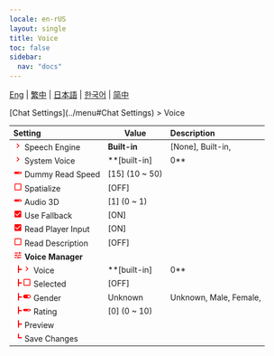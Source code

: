 ```yaml
---
locale: en-rUS
layout: single
title: Voice
toc: false
sidebar:
  nav: "docs"
---
```

[Eng](/dancexr/menu/2025.4/chat/voice) | [繁中](/tw/dancexr/menu/2025.4/chat/voice) | [日本語](/jp/dancexr/menu/2025.4/chat/voice) | [한국어](/kr/dancexr/menu/2025.4/chat/voice) | [简中](/zh/dancexr/menu/2025.4/chat/voice)

[Chat Settings](../menu#Chat Settings) > Voice



| Setting | Value | Description |
| :--- | --- | :--- |
|<nobr><img src="/images/icon/ic_chevron.png" alt="chevron icon"/> Speech Engine</nobr>| **Built-in** | [None], Built-in,  |
|<nobr><img src="/images/icon/ic_chevron.png" alt="chevron icon"/> System Voice</nobr>| **[built-in]|0** | [built-in]|0, [built-in]|1, [built-in]|2, [built-in]|3, [built-in]|4, [built-in]|5, [built-in]|6, [built-in]|7, [built-in]|8, [built-in]|9, [built-in]|10, [built-in]|11, [built-in]|12, [built-in]|13, [built-in]|14, [built-in]|15, [built-in]|16, [built-in]|17, [built-in]|18, [built-in]|19,  |
|<nobr><img src="/images/icon/ic_slider.png" alt="slider icon"/> Dummy Read Speed</nobr>| [15] (10 ~ 50) | 
|<nobr><img src="/images/icon/ic_check_off.png" alt="check off icon"/> Spatialize</nobr>| [OFF] | 
|<nobr><img src="/images/icon/ic_slider.png" alt="slider icon"/> Audio 3D</nobr>| [1] (0 ~ 1) | 
|<nobr><img src="/images/icon/ic_check_on.png" alt="check on icon"/> Use Fallback</nobr>| [ON] | 
|<nobr><img src="/images/icon/ic_check_on.png" alt="check on icon"/> Read Player Input</nobr>| [ON] | 
|<nobr><img src="/images/icon/ic_check_off.png" alt="check off icon"/> Read Description</nobr>| [OFF] | 
|<nobr><img src="/images/icon/ic_tune.png" alt="tune icon"/> <b>Voice Manager</b></nobr>| | 
|<nobr><img src="/images/icon/ic_line_t.png"/><img src="/images/icon/ic_chevron.png" alt="chevron icon"/> Voice</nobr>| **[built-in]|0** | [built-in]|0, [built-in]|1, [built-in]|2, [built-in]|3, [built-in]|4, [built-in]|5, [built-in]|6, [built-in]|7, [built-in]|8, [built-in]|9, [built-in]|10, [built-in]|11, [built-in]|12, [built-in]|13, [built-in]|14, [built-in]|15, [built-in]|16, [built-in]|17, [built-in]|18, [built-in]|19, [built-in]|20, [built-in]|21, [built-in]|22, [built-in]|23, [built-in]|24, [built-in]|25, [built-in]|26, [built-in]|27, [built-in]|28, [built-in]|29, [built-in]|30, [built-in]|31, [built-in]|32, [built-in]|33, [built-in]|34, [built-in]|35, [built-in]|36, [built-in]|37, [built-in]|38, [built-in]|39, [built-in]|40, [built-in]|41, [built-in]|42, [built-in]|43, [built-in]|44, [built-in]|45, [built-in]|46, [built-in]|47, [built-in]|48, [built-in]|49, [built-in]|50, [built-in]|51, [built-in]|52, [built-in]|53, [built-in]|54, [built-in]|55, [built-in]|56, [built-in]|57, [built-in]|58, [built-in]|59, [built-in]|60, [built-in]|61, [built-in]|62, [built-in]|63, [built-in]|64, [built-in]|65, [built-in]|66, [built-in]|67, [built-in]|68, [built-in]|69, [built-in]|70, [built-in]|71, [built-in]|72, [built-in]|73, [built-in]|74, [built-in]|75, [built-in]|76, [built-in]|77, [built-in]|78, [built-in]|79, [built-in]|80, [built-in]|81, [built-in]|82, [built-in]|83, [built-in]|84, [built-in]|85, [built-in]|86, [built-in]|87, [built-in]|88, [built-in]|89, [built-in]|90, [built-in]|91, [built-in]|92, [built-in]|93, [built-in]|94, [built-in]|95, [built-in]|96, [built-in]|97, [built-in]|98, [built-in]|99, [built-in]|100, [built-in]|101, [built-in]|102, [built-in]|103, [built-in]|104, [built-in]|105, [built-in]|106, [built-in]|107, [built-in]|108, [built-in]|109, [built-in]|110, [built-in]|111, [built-in]|112, [built-in]|113, [built-in]|114, [built-in]|115, [built-in]|116, [built-in]|117, [built-in]|118, [built-in]|119, [built-in]|120, [built-in]|121, [built-in]|122, [built-in]|123, [built-in]|124, [built-in]|125, [built-in]|126, [built-in]|127, [built-in]|128, [built-in]|129, [built-in]|130, [built-in]|131, [built-in]|132, [built-in]|133, [built-in]|134, [built-in]|135, [built-in]|136, [built-in]|137, [built-in]|138, [built-in]|139, [built-in]|140, [built-in]|141, [built-in]|142, [built-in]|143, [built-in]|144, [built-in]|145, [built-in]|146, [built-in]|147, [built-in]|148, [built-in]|149, [built-in]|150, [built-in]|151, [built-in]|152, [built-in]|153, [built-in]|154, [built-in]|155, [built-in]|156, [built-in]|157, [built-in]|158, [built-in]|159, [built-in]|160, [built-in]|161, [built-in]|162, [built-in]|163, [built-in]|164, [built-in]|165, [built-in]|166, [built-in]|167, [built-in]|168, [built-in]|169, [built-in]|170, [built-in]|171, [built-in]|172, [built-in]|173, [built-in]|174, [built-in]|175, [built-in]|176, [built-in]|177, [built-in]|178, [built-in]|179, [built-in]|180, [built-in]|181, [built-in]|182, [built-in]|183, [built-in]|184, [built-in]|185, [built-in]|186, [built-in]|187, [built-in]|188, [built-in]|189, [built-in]|190, [built-in]|191, [built-in]|192, [built-in]|193, [built-in]|194, [built-in]|195, [built-in]|196, [built-in]|197, [built-in]|198, [built-in]|199, [built-in]|200, [built-in]|201, [built-in]|202, [built-in]|203, [built-in]|204, [built-in]|205, [built-in]|206, [built-in]|207, [built-in]|208, [built-in]|209, [built-in]|210, [built-in]|211, [built-in]|212, [built-in]|213, [built-in]|214, [built-in]|215, [built-in]|216, [built-in]|217, [built-in]|218, [built-in]|219, [built-in]|220, [built-in]|221, [built-in]|222, [built-in]|223, [built-in]|224, [built-in]|225, [built-in]|226, [built-in]|227, [built-in]|228, [built-in]|229, [built-in]|230, [built-in]|231, [built-in]|232, [built-in]|233, [built-in]|234, [built-in]|235, [built-in]|236, [built-in]|237, [built-in]|238, [built-in]|239, [built-in]|240, [built-in]|241, [built-in]|242, [built-in]|243, [built-in]|244, [built-in]|245, [built-in]|246, [built-in]|247, [built-in]|248, [built-in]|249, [built-in]|250, [built-in]|251, [built-in]|252, [built-in]|253, [built-in]|254, [built-in]|255, [built-in]|256, [built-in]|257, [built-in]|258, [built-in]|259, [built-in]|260, [built-in]|261, [built-in]|262, [built-in]|263, [built-in]|264, [built-in]|265, [built-in]|266, [built-in]|267, [built-in]|268, [built-in]|269, [built-in]|270, [built-in]|271, [built-in]|272, [built-in]|273, [built-in]|274, [built-in]|275, [built-in]|276, [built-in]|277, [built-in]|278, [built-in]|279, [built-in]|280, [built-in]|281, [built-in]|282, [built-in]|283, [built-in]|284, [built-in]|285, [built-in]|286, [built-in]|287, [built-in]|288, [built-in]|289, [built-in]|290, [built-in]|291, [built-in]|292, [built-in]|293, [built-in]|294, [built-in]|295, [built-in]|296, [built-in]|297, [built-in]|298, [built-in]|299, [built-in]|300, [built-in]|301, [built-in]|302, [built-in]|303, [built-in]|304, [built-in]|305, [built-in]|306, [built-in]|307, [built-in]|308, [built-in]|309, [built-in]|310, [built-in]|311, [built-in]|312, [built-in]|313, [built-in]|314, [built-in]|315, [built-in]|316, [built-in]|317, [built-in]|318, [built-in]|319, [built-in]|320, [built-in]|321, [built-in]|322, [built-in]|323, [built-in]|324, [built-in]|325, [built-in]|326, [built-in]|327, [built-in]|328, [built-in]|329, [built-in]|330, [built-in]|331, [built-in]|332, [built-in]|333, [built-in]|334, [built-in]|335, [built-in]|336, [built-in]|337, [built-in]|338, [built-in]|339, [built-in]|340, [built-in]|341, [built-in]|342, [built-in]|343, [built-in]|344, [built-in]|345, [built-in]|346, [built-in]|347, [built-in]|348, [built-in]|349, [built-in]|350, [built-in]|351, [built-in]|352, [built-in]|353, [built-in]|354, [built-in]|355, [built-in]|356, [built-in]|357, [built-in]|358, [built-in]|359, [built-in]|360, [built-in]|361, [built-in]|362, [built-in]|363, [built-in]|364, [built-in]|365, [built-in]|366, [built-in]|367, [built-in]|368, [built-in]|369, [built-in]|370, [built-in]|371, [built-in]|372, [built-in]|373, [built-in]|374, [built-in]|375, [built-in]|376, [built-in]|377, [built-in]|378, [built-in]|379, [built-in]|380, [built-in]|381, [built-in]|382, [built-in]|383, [built-in]|384, [built-in]|385, [built-in]|386, [built-in]|387, [built-in]|388, [built-in]|389, [built-in]|390, [built-in]|391, [built-in]|392, [built-in]|393, [built-in]|394, [built-in]|395, [built-in]|396, [built-in]|397, [built-in]|398, [built-in]|399, [built-in]|400, [built-in]|401, [built-in]|402, [built-in]|403, [built-in]|404, [built-in]|405, [built-in]|406, [built-in]|407, [built-in]|408, [built-in]|409, [built-in]|410, [built-in]|411, [built-in]|412, [built-in]|413, [built-in]|414, [built-in]|415, [built-in]|416, [built-in]|417, [built-in]|418, [built-in]|419, [built-in]|420, [built-in]|421, [built-in]|422, [built-in]|423, [built-in]|424, [built-in]|425, [built-in]|426, [built-in]|427, [built-in]|428, [built-in]|429, [built-in]|430, [built-in]|431, [built-in]|432, [built-in]|433, [built-in]|434, [built-in]|435, [built-in]|436, [built-in]|437, [built-in]|438, [built-in]|439, [built-in]|440, [built-in]|441, [built-in]|442, [built-in]|443, [built-in]|444, [built-in]|445, [built-in]|446, [built-in]|447, [built-in]|448, [built-in]|449, [built-in]|450, [built-in]|451, [built-in]|452, [built-in]|453, [built-in]|454, [built-in]|455, [built-in]|456, [built-in]|457, [built-in]|458, [built-in]|459, [built-in]|460, [built-in]|461, [built-in]|462, [built-in]|463, [built-in]|464, [built-in]|465, [built-in]|466, [built-in]|467, [built-in]|468, [built-in]|469, [built-in]|470, [built-in]|471, [built-in]|472, [built-in]|473, [built-in]|474, [built-in]|475, [built-in]|476, [built-in]|477, [built-in]|478, [built-in]|479, [built-in]|480, [built-in]|481, [built-in]|482, [built-in]|483, [built-in]|484, [built-in]|485, [built-in]|486, [built-in]|487, [built-in]|488, [built-in]|489, [built-in]|490, [built-in]|491, [built-in]|492, [built-in]|493, [built-in]|494, [built-in]|495, [built-in]|496, [built-in]|497, [built-in]|498, [built-in]|499, [built-in]|500, [built-in]|501, [built-in]|502, [built-in]|503, [built-in]|504, [built-in]|505, [built-in]|506, [built-in]|507, [built-in]|508, [built-in]|509, [built-in]|510, [built-in]|511, [built-in]|512, [built-in]|513, [built-in]|514, [built-in]|515, [built-in]|516, [built-in]|517, [built-in]|518, [built-in]|519, [built-in]|520, [built-in]|521, [built-in]|522, [built-in]|523, [built-in]|524, [built-in]|525, [built-in]|526, [built-in]|527, [built-in]|528, [built-in]|529, [built-in]|530, [built-in]|531, [built-in]|532, [built-in]|533, [built-in]|534, [built-in]|535, [built-in]|536, [built-in]|537, [built-in]|538, [built-in]|539, [built-in]|540, [built-in]|541, [built-in]|542, [built-in]|543, [built-in]|544, [built-in]|545, [built-in]|546, [built-in]|547, [built-in]|548, [built-in]|549, [built-in]|550, [built-in]|551, [built-in]|552, [built-in]|553, [built-in]|554, [built-in]|555, [built-in]|556, [built-in]|557, [built-in]|558, [built-in]|559, [built-in]|560, [built-in]|561, [built-in]|562, [built-in]|563, [built-in]|564, [built-in]|565, [built-in]|566, [built-in]|567, [built-in]|568, [built-in]|569, [built-in]|570, [built-in]|571, [built-in]|572, [built-in]|573, [built-in]|574, [built-in]|575, [built-in]|576, [built-in]|577, [built-in]|578, [built-in]|579, [built-in]|580, [built-in]|581, [built-in]|582, [built-in]|583, [built-in]|584, [built-in]|585, [built-in]|586, [built-in]|587, [built-in]|588, [built-in]|589, [built-in]|590, [built-in]|591, [built-in]|592, [built-in]|593, [built-in]|594, [built-in]|595, [built-in]|596, [built-in]|597, [built-in]|598, [built-in]|599, [built-in]|600, [built-in]|601, [built-in]|602, [built-in]|603, [built-in]|604, [built-in]|605, [built-in]|606, [built-in]|607, [built-in]|608, [built-in]|609, [built-in]|610, [built-in]|611, [built-in]|612, [built-in]|613, [built-in]|614, [built-in]|615, [built-in]|616, [built-in]|617, [built-in]|618, [built-in]|619, [built-in]|620, [built-in]|621, [built-in]|622, [built-in]|623, [built-in]|624, [built-in]|625, [built-in]|626, [built-in]|627, [built-in]|628, [built-in]|629, [built-in]|630, [built-in]|631, [built-in]|632, [built-in]|633, [built-in]|634, [built-in]|635, [built-in]|636, [built-in]|637, [built-in]|638, [built-in]|639, [built-in]|640, [built-in]|641, [built-in]|642, [built-in]|643, [built-in]|644, [built-in]|645, [built-in]|646, [built-in]|647, [built-in]|648, [built-in]|649, [built-in]|650, [built-in]|651, [built-in]|652, [built-in]|653, [built-in]|654, [built-in]|655, [built-in]|656, [built-in]|657, [built-in]|658, [built-in]|659, [built-in]|660, [built-in]|661, [built-in]|662, [built-in]|663, [built-in]|664, [built-in]|665, [built-in]|666, [built-in]|667, [built-in]|668, [built-in]|669, [built-in]|670, [built-in]|671, [built-in]|672, [built-in]|673, [built-in]|674, [built-in]|675, [built-in]|676, [built-in]|677, [built-in]|678, [built-in]|679, [built-in]|680, [built-in]|681, [built-in]|682, [built-in]|683, [built-in]|684, [built-in]|685, [built-in]|686, [built-in]|687, [built-in]|688, [built-in]|689, [built-in]|690, [built-in]|691, [built-in]|692, [built-in]|693, [built-in]|694, [built-in]|695, [built-in]|696, [built-in]|697, [built-in]|698, [built-in]|699, [built-in]|700, [built-in]|701, [built-in]|702, [built-in]|703, [built-in]|704, [built-in]|705, [built-in]|706, [built-in]|707, [built-in]|708, [built-in]|709, [built-in]|710, [built-in]|711, [built-in]|712, [built-in]|713, [built-in]|714, [built-in]|715, [built-in]|716, [built-in]|717, [built-in]|718, [built-in]|719, [built-in]|720, [built-in]|721, [built-in]|722, [built-in]|723, [built-in]|724, [built-in]|725, [built-in]|726, [built-in]|727, [built-in]|728, [built-in]|729, [built-in]|730, [built-in]|731, [built-in]|732, [built-in]|733, [built-in]|734, [built-in]|735, [built-in]|736, [built-in]|737, [built-in]|738, [built-in]|739, [built-in]|740, [built-in]|741, [built-in]|742, [built-in]|743, [built-in]|744, [built-in]|745, [built-in]|746, [built-in]|747, [built-in]|748, [built-in]|749, [built-in]|750, [built-in]|751, [built-in]|752, [built-in]|753, [built-in]|754, [built-in]|755, [built-in]|756, [built-in]|757, [built-in]|758, [built-in]|759, [built-in]|760, [built-in]|761, [built-in]|762, [built-in]|763, [built-in]|764, [built-in]|765, [built-in]|766, [built-in]|767, [built-in]|768, [built-in]|769, [built-in]|770, [built-in]|771, [built-in]|772, [built-in]|773, [built-in]|774, [built-in]|775, [built-in]|776, [built-in]|777, [built-in]|778, [built-in]|779, [built-in]|780, [built-in]|781, [built-in]|782, [built-in]|783, [built-in]|784, [built-in]|785, [built-in]|786, [built-in]|787, [built-in]|788, [built-in]|789, [built-in]|790, [built-in]|791, [built-in]|792, [built-in]|793, [built-in]|794, [built-in]|795, [built-in]|796, [built-in]|797, [built-in]|798, [built-in]|799, [built-in]|800, [built-in]|801, [built-in]|802, [built-in]|803, [built-in]|804, [built-in]|805, [built-in]|806, [built-in]|807, [built-in]|808, [built-in]|809, [built-in]|810, [built-in]|811, [built-in]|812, [built-in]|813, [built-in]|814, [built-in]|815, [built-in]|816, [built-in]|817, [built-in]|818, [built-in]|819, [built-in]|820, [built-in]|821, [built-in]|822, [built-in]|823, [built-in]|824, [built-in]|825, [built-in]|826, [built-in]|827, [built-in]|828, [built-in]|829, [built-in]|830, [built-in]|831, [built-in]|832, [built-in]|833, [built-in]|834, [built-in]|835, [built-in]|836, [built-in]|837, [built-in]|838, [built-in]|839, [built-in]|840, [built-in]|841, [built-in]|842, [built-in]|843, [built-in]|844, [built-in]|845, [built-in]|846, [built-in]|847, [built-in]|848, [built-in]|849, [built-in]|850, [built-in]|851, [built-in]|852, [built-in]|853, [built-in]|854, [built-in]|855, [built-in]|856, [built-in]|857, [built-in]|858, [built-in]|859, [built-in]|860, [built-in]|861, [built-in]|862, [built-in]|863, [built-in]|864, [built-in]|865, [built-in]|866, [built-in]|867, [built-in]|868, [built-in]|869, [built-in]|870, [built-in]|871, [built-in]|872, [built-in]|873, [built-in]|874, [built-in]|875, [built-in]|876, [built-in]|877, [built-in]|878, [built-in]|879, [built-in]|880, [built-in]|881, [built-in]|882, [built-in]|883, [built-in]|884, [built-in]|885, [built-in]|886, [built-in]|887, [built-in]|888, [built-in]|889, [built-in]|890, [built-in]|891, [built-in]|892, [built-in]|893, [built-in]|894, [built-in]|895, [built-in]|896, [built-in]|897, [built-in]|898, [built-in]|899, [built-in]|900, [built-in]|901, [built-in]|902, [built-in]|903,  |
|<nobr><img src="/images/icon/ic_line_t.png"/><img src="/images/icon/ic_check_off.png" alt="check off icon"/> Selected</nobr>| [OFF] | 
|<nobr><img src="/images/icon/ic_line_t.png"/><img src="/images/icon/ic_toggle_on.png" alt="toggle on icon"/> Gender</nobr>| Unknown | Unknown, Male, Female, 
|<nobr><img src="/images/icon/ic_line_t.png"/><img src="/images/icon/ic_slider.png" alt="slider icon"/> Rating</nobr>| [0] (0 ~ 10) | 
|<nobr><img src="/images/icon/ic_line_t.png"/> Preview</nobr>|| 
|<nobr><img src="/images/icon/ic_line_l.png"/> Save Changes</nobr>|| 
